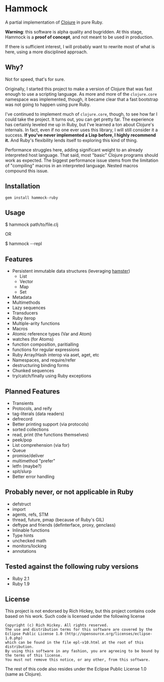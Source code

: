 Hammock
=======

A partial implementation of [Clojure][] in pure Ruby.

**Warning**: this software is alpha quality and bugridden. At this
stage, Hammock is a **proof of concept**, and not meant to be used in
production.

If there is sufficient interest, I will probably want to rewrite most of
what is here, using a more disciplined approach.

Why?
----

Not for speed, that's for sure.

Originally, I started this project to make a version of Clojure that
was fast enough to use a scripting language. As more and more of the
`clojure.core` namespace was implemented, though, it became clear that a
fast bootstrap was not going to happen using pure Ruby.

I've continued to implement much of `clojure.core`, though, to see how
far I could take the project. It turns out, you can get pretty far.
The experience has certainly leveled me up in Ruby, but I've learned a
ton about Clojure's internals. In fact, even if no one ever uses this
library, I will still consider it a success. **If you've never implemented
a Lisp before, I highly recommend it.** And Ruby's flexibility lends
itself to exploring this kind of thing.

Performance struggles here, adding significant weight to an already
interpreted host language. That said, most "basic" Clojure programs
should work as expected. The biggest performance issue stems from the
limitation of "compiling" macros in an interpreted language. Nested
macros compound this issue.

Installation
------------

    gem install hammock-ruby


Usage
-----

$ hammock path/to/file.clj

OR

$ hammock --repl

Features
--------

* Persistent immutable data structures (leveraging [hamster][])
    - List
    - Vector
    - Map
    - Set
* Metadata
* Multimethods
* Lazy sequences
* Transducers
* Ruby iterop
* Multiple-arity functions
* Macros
* Atomic reference types (Var and Atom)
* watches (for Atoms)
* function composition, paritialling
* functions for regular expressions
* Ruby Array/Hash interop via aset, aget, etc
* Namespaces, and require/refer
* destructuring binding forms
* Chunked sequences
* try/catch/finally using Ruby exceptions


Planned Features
----------------

* Transients
* Protocols, and reify
* tag-literals (data readers)
* defrecord
* Better printing support (via protocols)
* sorted collections
* read, print (the functions themselves)
* peek/pop
* List comprehension (via for)
* Queue
* promise/deliver
* multimethod "prefer"
* letfn (maybe?)
* spit/slurp
* Better error handling


Probably never, or not applicable in Ruby
-----------------------------------------

* defstruct
* import
* agents, refs, STM
* thread, future, pmap (because of Ruby's GIL)
* deftype and friends (definterface, proxy, genclass)
* Inlinable functions
* Type hints
* unchecked math
* monitors/locking
* annotations


Tested against the following ruby versions
------------------------------------------

* Ruby 2.1
* Ruby 1.9


License
-------

This project is not endorsed by Rich Hickey, but this project contains
code based on his work. Such code is licensed under the following
license

    Copyright (c) Rich Hickey. All rights reserved.
    The use and distribution terms for this software are covered by the
    Eclipse Public License 1.0 (http://opensource.org/licenses/eclipse-1.0.php)
    which can be found in the file epl-v10.html at the root of this distribution.
    By using this software in any fashion, you are agreeing to be bound by
    the terms of this license.
    You must not remove this notice, or any other, from this software.

The rest of this code also resides under the Eclipse Public License 1.0
(same as Clojure).


[Clojure]: http://clojure.org
[hamster]: http://github.com/hamstergem/hamster
